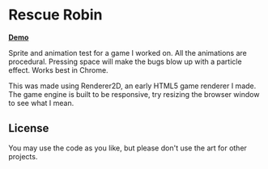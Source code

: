 # Rescue Robin

[**Demo**](http://rawgit.com/isaymatato/rescue_robin/master/dist/spriteTest.html)

Sprite and animation test for a game I worked on.  All the animations are procedural.  Pressing space will make the bugs blow up with a particle effect.  Works best in Chrome.

This was made using Renderer2D, an early HTML5 game renderer I made.  The game engine is built to be responsive, try resizing the browser window to see what I mean.

## License
You may use the code as you like, but please don't use the art for other projects.
